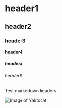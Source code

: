 # header1
## header2
### header3
#### header4
##### header5
###### header6

Test markedown headers.

![Image of Yaktocat](https://octodex.github.com/images/yaktocat.png)

